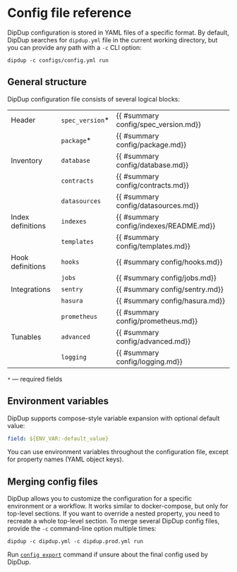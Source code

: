 # Config file reference

DipDup configuration is stored in YAML files of a specific format. By default, DipDup searches for `dipdup.yml` file in the current working directory, but you can provide any path with a `-c` CLI option:

```shell
dipdup -c configs/config.yml run
```

## General structure

DipDup configuration file consists of several logical blocks:

| | | |
|-|-|-|
| Header               | `spec_version`* | {{ #summary config/spec_version.md}} |
|                      | `package`*      | {{ #summary config/package.md}} |
| Inventory            | `database`      | {{ #summary config/database.md}} |
|                      | `contracts`     | {{ #summary config/contracts.md}} |
|                      | `datasources`   | {{ #summary config/datasources.md}} |
| Index definitions    | `indexes`       | {{ #summary config/indexes/README.md}} |
|                      | `templates`     | {{ #summary config/templates.md}} |
| Hook definitions     | `hooks`         | {{ #summary config/hooks.md}} |
|                      | `jobs`          | {{ #summary config/jobs.md}} |
| Integrations         | `sentry`        | {{ #summary config/sentry.md}} |
|                      | `hasura`        | {{ #summary config/hasura.md}} |
|                      | `prometheus`    | {{ #summary config/prometheus.md}} |
| Tunables             | `advanced`      | {{ #summary config/advanced.md}} |
|                      | `logging`       | {{ #summary config/logging.md}} |

`*` — required fields

## Environment variables

DipDup supports compose-style variable expansion with optional default value:

```yaml
field: ${ENV_VAR:-default_value}
```

You can use environment variables throughout the configuration file, except for property names (YAML object keys).

## Merging config files

DipDup allows you to customize the configuration for a specific environment or a workflow. It works similar to docker-compose, but only for top-level sections. If you want to override a nested property, you need to recreate a whole top-level section. To merge several DipDup config files, provide the `-c` command-line option multiple times:

```shell
dipdup -c dipdup.yml -c dipdup.prod.yml run
```

Run [`config export`](../cli-reference.md#dipdup-config-export) command if unsure about the final config used by DipDup.
